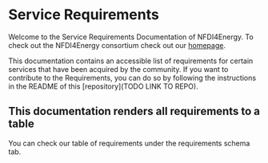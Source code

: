 # Service Requirements
Welcome to the Service Requirements Documentation of NFDI4Energy.
To check out the NFDI4Energy consortium check out our [homepage](https://nfdi4energy.uol.de/).

This documentation contains an accessible list of requirements for certain services that have been acquired by the community. If you want to contribute to the Requirements, you can do so by following the instructions in the README of this [repository](TODO LINK TO REPO).

## This documentation renders all requirements to a table

You can check our table of requirements under the requirements schema tab.
